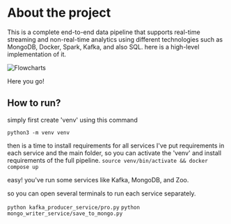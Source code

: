 
# About the project
This is a complete end-to-end data pipeline that supports real-time streaming and non-real-time analytics using different technologies such as MongoDB, Docker, Spark, Kafka, and also SQL.
here is a high-level implementation of it.

![Flowcharts](https://github.com/user-attachments/assets/40faeb40-4b97-4047-bf0b-7c622bace058)

Here you go! 

## How to run?

simply first create 'venv' using this command

`python3 -m venv venv`

then is a time to install requirements for all services
I've put requirements in each service and the main folder, so you can activate the 'venv' and install requirements of the full pipeline.
`source venv/bin/activate && docker compose up`

easy! you've run some services like Kafka, MongoDB, and Zoo.

so you can open several terminals to run each service separately.

`python kafka_producer_service/pro.py`
`python mongo_writer_service/save_to_mongo.py`



